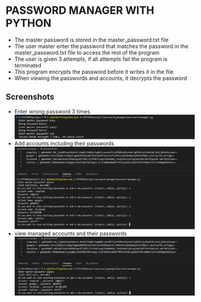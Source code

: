 # PASSWORD MANAGER WITH PYTHON
- The master password is stored in the master_password.txt file
- The user master enter the password that matches the password in the master_password.txt file to access the rest of the program
- The user is given 3 attempts, if all attempts fail the program is terminated
- This program encrypts the password before it writes it in the file
- When viewing the passwords and accounts, it decrypts the password

## Screenshots
- Enter wrong password 3 times
![wrong-password](wrong-password.png)
- Add accounts including their passwords
![add](add.png)
- view managed accounts and their passwords
![view](view.png)
